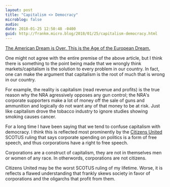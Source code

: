 ```yaml
---
layout: post
title: "Capitalism <> Democracy"
microblog: false
audio: 
date: 2018-01-25 12:50:48 -0400
guid: http://frankm.micro.blog/2018/01/25/capitalism-democracy.html
---
```

[The American Dream is Over. This is the Age of the European Dream.](https://eand.co/the-american-dream-is-over-this-is-the-age-of-the-european-dream-71c668bef945)

One might not agree with the entire premise of the above article, but I think there is something to the point being made that we wrongly think markets/capitalism is the solution to every problem in our country. In fact, one can make the argument that capitalism is the root of much that is wrong in our country. 

For example, the reality is capitalism (read revenue and profits) is the true reason why the NRA agressively opposes any gun control; the NRA's corporate supporters make a lot of money off the sale of guns and ammunition and logically do not want any of that money to be at risk. Just like capitalism drove the tobacco industry to ignore studies showing smoking causes cancer. 

For a long time I have been saying that we tend to confuse capitalism with democracy. I think this is reflected most prominently by the [Citizens United](http://www.scotusblog.com/case-files/cases/citizens-united-v-federal-election-commission/) SCOTUS ruling that says corporate spending on politics is a form of free speech, and thus corporations have a right to free speech.

Corporations are a construct of capitalism, they are not in themselves men or women of any race. In otherwords, corporations are not citizens. 

Citizens United may be the worst SCOTUS ruling of my lifetime. Worse, it is reflects a flawed understanding that frankly skews society in favor of corporations and the oligarchs that profit from them. 
